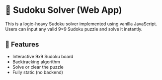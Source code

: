 # 🧩 Sudoku Solver (Web App)
This is a logic-heavy Sudoku solver implemented using vanilla JavaScript. Users can input any valid 9×9 Sudoku puzzle and solve it instantly.

## 🔧 Features
- Interactive 9x9 Sudoku board
- Backtracking algorithm
- Solve or clear the puzzle
- Fully static (no backend)
